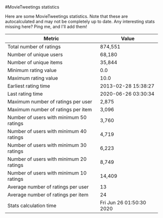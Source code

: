#MovieTweetings statistics

Here are some MovieTweetings statistics. Note that these are autocalculated and may not be completely up to date. Any interesting stats missing here? Ping me, and I'll add them!

Metric | Value
--- | ---
Total number of ratings                 | 874,551
Number of unique users                  | 68,180
Number of unique items                  | 35,844
Minimum rating value                    | 0.0
Maximum rating value                    | 10.0
Earliest rating time                    | 2013-02-28 15:38:27
Last rating time                        | 2020-06-26 03:30:34
Maximum number of ratings per user      | 2,875
Maximum number of ratings per item      | 3,096
Number of users with minimum 50 ratings | 3,760
Number of users with minimum 40 ratings | 4,719
Number of users with minimum 30 ratings | 6,223
Number of users with minimum 20 ratings | 8,749
Number of users with minimum 10 ratings | 14,409
Average number of ratings per user      | 13
Average number of ratings per item      | 24
Stats calculation time                  | Fri Jun 26 01:50:30 2020

